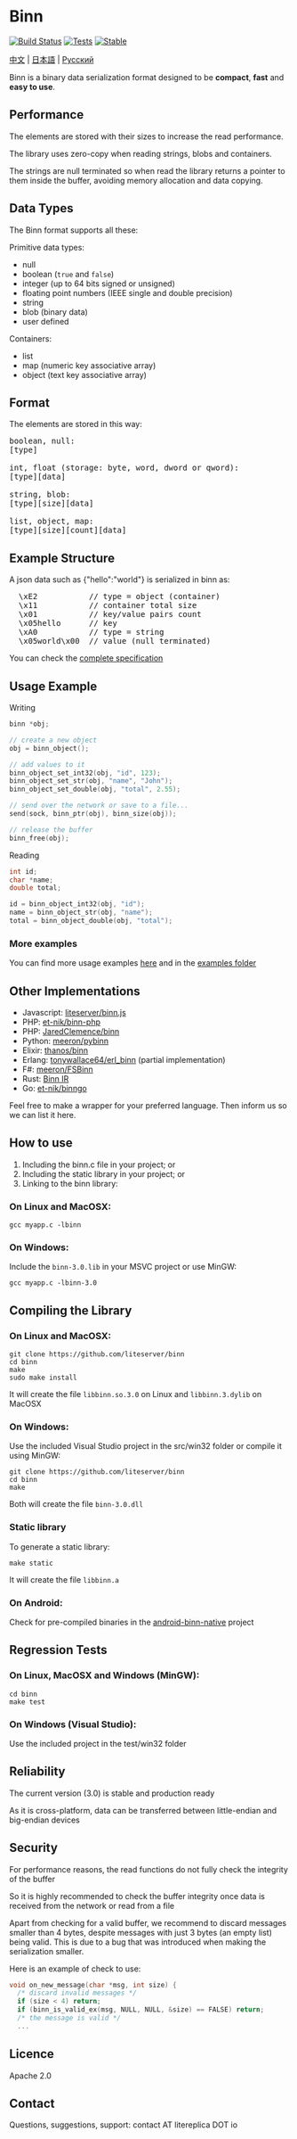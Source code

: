 Binn
====
[![Build Status](https://github.com/liteserver/binn/actions/workflows/build-and-test.yml/badge.svg)](https://github.com/liteserver/binn/actions)
[![Tests](https://img.shields.io/badge/tests-1815-brightgreen.svg)]()
[![Stable](https://img.shields.io/badge/status-stable-brightgreen.svg)]()

<p align="left"><a href="https://github.com/liteserver/binn/blob/master/README-zh.md">中文</a> | <a href="https://github.com/liteserver/binn/blob/master/README-ja.md">日本語</a> | <a href="https://github.com/liteserver/binn/blob/master/README-ru.md">Русский</a></p>

Binn is a binary data serialization format designed to be **compact**, **fast** and **easy to use**.


Performance
-----------

The elements are stored with their sizes to increase the read performance.

The library uses zero-copy when reading strings, blobs and containers.

The strings are null terminated so when read the library returns a pointer to them inside the buffer, avoiding memory allocation and data copying.


Data Types
----------

The Binn format supports all these:

Primitive data types:

* null
* boolean (`true` and `false`)
* integer (up to 64 bits signed or unsigned)
* floating point numbers (IEEE single and double precision)
* string
* blob (binary data)
* user defined

Containers:

* list
* map (numeric key associative array)
* object (text key associative array)

Format
--------
The elements are stored in this way:
<pre>
boolean, null:
[type]

int, float (storage: byte, word, dword or qword):
[type][data]

string, blob:
[type][size][data]

list, object, map:
[type][size][count][data]
</pre>

Example Structure
---------------------
A json data such as {"hello":"world"} is serialized in binn as:

<pre>
  \xE2           // type = object (container)
  \x11           // container total size
  \x01           // key/value pairs count
  \x05hello      // key
  \xA0           // type = string
  \x05world\x00  // value (null terminated)
</pre>

You can check the [complete specification](spec.md)

Usage Example
-------------

Writing

```c
binn *obj;

// create a new object
obj = binn_object();

// add values to it
binn_object_set_int32(obj, "id", 123);
binn_object_set_str(obj, "name", "John");
binn_object_set_double(obj, "total", 2.55);

// send over the network or save to a file...
send(sock, binn_ptr(obj), binn_size(obj));

// release the buffer
binn_free(obj);
```

Reading

```c
int id;
char *name;
double total;

id = binn_object_int32(obj, "id");
name = binn_object_str(obj, "name");
total = binn_object_double(obj, "total");
```

### More examples

You can find more usage examples [here](usage.md) and in the [examples folder](examples)


## Other Implementations

 * Javascript: [liteserver/binn.js](https://github.com/liteserver/binn.js)
 * PHP: [et-nik/binn-php](https://github.com/et-nik/binn-php)
 * PHP: [JaredClemence/binn](https://github.com/JaredClemence/binn)
 * Python: [meeron/pybinn](https://github.com/meeron/pybinn)
 * Elixir: [thanos/binn](https://github.com/thanos/binn)
 * Erlang: [tonywallace64/erl_binn](https://github.com/tonywallace64/erl_binn) (partial implementation)
 * F#: [meeron/FSBinn](https://github.com/meeron/FSBinn)
 * Rust: [Binn IR](https://lib.rs/crates/binn-ir)
 * Go: [et-nik/binngo](https://github.com/et-nik/binngo)

Feel free to make a wrapper for your preferred language. Then inform us so we can list it here.


How to use
----------

 1. Including the binn.c file in your project; or
 2. Including the static library in your project; or
 3. Linking to the binn library:

### On Linux and MacOSX:
```
gcc myapp.c -lbinn
```

### On Windows:

Include the `binn-3.0.lib` in your MSVC project or use MinGW:
```
gcc myapp.c -lbinn-3.0
```


Compiling the Library
---------------------

### On Linux and MacOSX:

```
git clone https://github.com/liteserver/binn
cd binn
make
sudo make install
```

It will create the file `libbinn.so.3.0` on Linux and `libbinn.3.dylib` on MacOSX


### On Windows:

Use the included Visual Studio project in the src/win32 folder or compile it using MinGW:

```
git clone https://github.com/liteserver/binn
cd binn
make
```

Both will create the file `binn-3.0.dll`


### Static library

To generate a static library:

```
make static
```

It will create the file `libbinn.a`


### On Android:

Check for pre-compiled binaries in the [android-binn-native](https://github.com/litereplica/android-binn-native) project


Regression Tests
----------------

### On Linux, MacOSX and Windows (MinGW):

```
cd binn
make test
```

### On Windows (Visual Studio):

Use the included project in the test/win32 folder


Reliability
-----------

The current version (3.0) is stable and production ready

As it is cross-platform, data can be transferred between little-endian and big-endian devices


Security
--------

For performance reasons, the read functions do not fully check the integrity of the buffer

So it is highly recommended to check the buffer integrity once data is received from the network or read from a file

Apart from checking for a valid buffer, we recommend to discard messages smaller than 4 bytes, despite messages with just
3 bytes (an empty list) being valid. This is due to a bug that was introduced when making the serialization smaller.

Here is an example of check to use:

```c
void on_new_message(char *msg, int size) {
  /* discard invalid messages */
  if (size < 4) return;
  if (binn_is_valid_ex(msg, NULL, NULL, &size) == FALSE) return;
  /* the message is valid */
  ...
```


Licence
-------
Apache 2.0


Contact
-------

Questions, suggestions, support: contact AT litereplica DOT io
